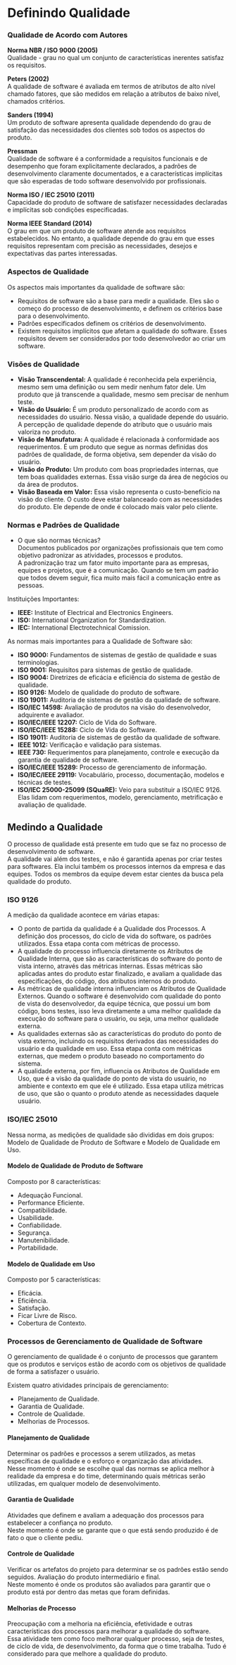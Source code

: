 
# Definindo Qualidade

### Qualidade de Acordo com Autores

**Norma NBR / ISO 9000 (2005)**  
Qualidade - grau no qual um conjunto de características inerentes satisfaz os requisitos.

**Peters (2002)**  
A qualidade de software é avaliada em termos de atributos de alto nível chamado fatores, que são medidos em relação a atributos de baixo nível, chamados critérios.

**Sanders (1994)**  
Um produto de software apresenta qualidade dependendo do grau de satisfação das necessidades dos clientes sob todos os aspectos do produto.

**Pressman**  
Qualidade de software é a conformidade a requisitos funcionais e de desempenho que foram explicitamente declarados, a padrões de desenvolvimento claramente documentados, e a características implícitas que são esperadas de todo software desenvolvido por profissionais.

**Norma ISO / IEC 25010 (2011)**  
Capacidade do produto de software de satisfazer necessidades declaradas e implícitas sob condições especificadas.

**Norma IEEE Standard (2014)**  
O grau em que um produto de software atende aos requisitos estabelecidos. No entanto, a qualidade depende do grau em que esses requisitos representam com precisão as necessidades, desejos e expectativas das partes interessadas.

### Aspectos de Qualidade

Os aspectos mais importantes da qualidade de software são:
- Requisitos de software são a base para medir a qualidade. Eles são o começo do processo de desenvolvimento, e definem os critérios base para o desenvolvimento.
- Padrões especificados definem os critérios de desenvolvimento.
- Existem requisitos implícitos que afetam a qualidade do software. Esses requisitos devem ser considerados por todo desenvolvedor ao criar um software.

### Visões de Qualidade

- **Visão Transcendental:** A qualidade é reconhecida pela experiência, mesmo sem uma definição ou sem medir nenhum fator dele. Um produto que já transcende a qualidade, mesmo sem precisar de nenhum teste.
- **Visão do Usuário:** É um produto personalizado de acordo com as necessidades do usuário. Nessa visão, a qualidade depende do usuário. A percepção de qualidade depende do atributo que o usuário mais valoriza no produto.
- **Visão de Manufatura:** A qualidade é relacionada à conformidade aos requerimentos. É um produto que segue as normas definidas dos padrões de qualidade, de forma objetiva, sem depender da visão do usuário.
- **Visão do Produto:** Um produto com boas propriedades internas, que tem boas qualidades externas. Essa visão surge da área de negócios ou da área de produtos.
- **Visão Baseada em Valor:** Essa visão representa o custo-benefício na visão do cliente. O custo deve estar balanceado com as necessidades do produto. Ele depende de onde é colocado mais valor pelo cliente.

### Normas e Padrões de Qualidade

- O que são normas técnicas?  
Documentos publicados por organizações profissionais que tem como objetivo padronizar as atividades, processos e produtos.  
A padronização traz um fator muito importante para as empresas, equipes e projetos, que é a comunicação. Quando se tem um padrão que todos devem seguir, fica muito mais fácil a comunicação entre as pessoas.

Instituições Importantes:
- **IEEE:** Institute of Electrical and Electronics Engineers.
- **ISO:** International Organization for Standardization.
- **IEC:** International Electrotechnical Comission.

As normas mais importantes para a Qualidade de Software são:
- **ISO 9000:** Fundamentos de sistemas de gestão de qualidade e suas terminologias.
- **ISO 9001:** Requisitos para sistemas de gestão de qualidade.
- **ISO 9004:** Diretrizes de eficácia e eficiência do sistema de gestão de qualidade.
- **ISO 9126:** Modelo de qualidade do produto de software.
- **ISO 19011:** Auditoria de sistemas de gestão da qualidade de software. 
- **ISO/IEC 14598:** Avaliação de produtos na visão do desenvolvedor, adquirente e avaliador.
- **ISO/IEC/IEEE 12207:** Ciclo de Vida do Software.
- **ISO/IEC/IEEE 15288:** Ciclo de Vida do Software.
- **ISO 19011:** Auditoria de sistemas de gestão da qualidade de software.
- **IEEE 1012:** Verificação e validação para sistemas.
- **IEEE 730:** Requerimentos para planejamento, controle e execução da garantia de qualidade de software.
- **ISO/IEC/IEEE 15289:** Processo de gerenciamento de informação.
- **ISO/IEC/IEEE 29119:** Vocabulário, processo, documentação, modelos e técnicas de testes.
- **ISO/IEC 25000-25099 (SQuaRE):** Veio para substituir a ISO/IEC 9126. Elas lidam com requerimentos, modelo, gerenciamento, metrificação e avaliação de qualidade.

## Medindo a Qualidade

O processo de qualidade está presente em tudo que se faz no processo de desenvolvimento de software.  
A qualidade vai além dos testes, e não é garantida apenas por criar testes para softwares. Ela inclui também os processos internos da empresa e das equipes. Todos os membros da equipe devem estar cientes da busca pela qualidade do produto.

### ISO 9126

A medição da qualidade acontece em várias etapas:
- O ponto de partida da qualidade é a Qualidade dos Processos. A definição dos processos, do ciclo de vida do software, os padrões utilizados. Essa etapa conta com métricas de processo.
- A qualidade do processo influencia diretamente os Atributos de Qualidade Interna, que são as características do software do ponto de vista interno, através das métricas internas. Essas métricas são aplicadas antes do produto estar finalizado, e avaliam a qualidade das especificações, do código, dos atributos internos do produto.
- As métricas de qualidade interna influenciam os Atributos de Qualidade Externos. Quando o software é desenvolvido com qualidade do ponto de vista do desenvolvedor, da equipe técnica, que possui um bom código, bons testes, isso leva diretamente a uma melhor qualidade da execução do software para o usuário, ou seja, uma melhor qualidade externa.
- As qualidades externas são as características do produto do ponto de vista externo, incluindo os requisitos derivados das necessidades do usuário e da qualidade em uso. Essa etapa conta com métricas externas, que medem o produto baseado no comportamento do sistema.
- A qualidade externa, por fim, influencia os Atributos de Qualidade em Uso, que é a visão da qualidade do ponto de vista do usuário, no ambiente e contexto em que ele é utilizado. Essa etapa utiliza métricas de uso, que são o quanto o produto atende as necessidades daquele usuário.

### ISO/IEC 25010

Nessa norma, as medições de qualidade são divididas em dois grupos: Modelo de Qualidade de Produto de Software e Modelo de Qualidade em Uso.

#### Modelo de Qualidade de Produto de Software

Composto por 8 características:
- Adequação Funcional.
- Performance Eficiente.
- Compatibilidade.
- Usabilidade.
- Confiabilidade.
- Segurança.
- Manutenibilidade.
- Portabilidade.

#### Modelo de Qualidade em Uso

Composto por 5 características:
- Eficácia.
- Eficiência.
- Satisfação.
- Ficar Livre de Risco.
- Cobertura de Contexto.

### Processos de Gerenciamento de Qualidade de Software

O gerenciamento de qualidade é o conjunto de processos que garantem que os produtos e serviços estão de acordo com os objetivos de qualidade de forma a satisfazer o usuário.

Existem quatro atividades principais de gerenciamento:
- Planejamento de Qualidade.
- Garantia de Qualidade.
- Controle de Qualidade.
- Melhorias de Processos.

#### Planejamento de Qualidade

Determinar os padrões e processos a serem utilizados, as metas específicas de qualidade e o esforço e organização das atividades.  
Nesse momento é onde se escolhe qual das normas se aplica melhor à realidade da empresa e do time, determinando quais métricas serão utilizadas, em qualquer modelo de desenvolvimento.

#### Garantia de Qualidade

Atividades que definem e avaliam a adequação dos processos para estabelecer a confiança no produto.  
Neste momento é onde se garante que o que está sendo produzido é de fato o que o cliente pediu.

#### Controle de Qualidade

Verificar os artefatos do projeto para determinar se os padrões estão sendo seguidos. Avaliação do produto intermediário e final.  
Neste momento é onde os produtos são avaliados para garantir que o produto está por dentro das metas que foram definidas.

#### Melhorias de Processo

Preocupação com a melhoria na eficiência, efetividade e outras características dos processos para melhorar a qualidade do software.  
Essa atividade tem como foco melhorar qualquer processo, seja de testes, de ciclo de vida, de desenvolvimento, da forma que o time trabalha. Tudo é considerado para que melhore a qualidade do produto.